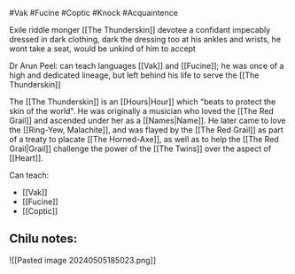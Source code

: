 #Vak #Fucine #Coptic #Knock #Acquaintence 

Exile riddle monger [[The Thunderskin]] devotee a confidant impecably dressed in dark clothing, dark the dressing too at his ankles and wrists, he wont take a seat, would be unkind of him to accept

Dr Arun Peel: can teach languages [[Vak]] and [[Fucine]]; he was once of a high and dedicated lineage, but left behind his life to serve the [[The Thunderskin]]

The [[The Thunderskin]] is an [[Hours|Hour]] which "beats to protect the skin of the world". He was originally a musician who loved the [[The Red Grail]] and ascended under her as a [[Names|Name]]. He later came to love the [[Ring-Yew, Malachite]], and was flayed by the [[The Red Grail]] as part of a treaty to placate [[The Horned-Axe]], as well as to help the [[The Red Grail|Grail]] challenge the power of the [[The Twins]] over the aspect of [[Heart]].

Can teach:
- [[Vak]]
- [[Fucine]]
- [[Coptic]]

Chilu notes:
- 

![[Pasted image 20240505185023.png]]